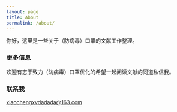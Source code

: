 ```yaml
---
layout: page
title: About
permalink: /about/
---
```


你好，这里是一些关于（防病毒）口罩的文献工作整理。

### 更多信息

欢迎有志于致力（防病毒）口罩优化的希望一起阅读文献的同道私信我。

### 联系我

[xiaochengxvdadada@163.com](mailto:xiaochengxvdadada@163.com)
